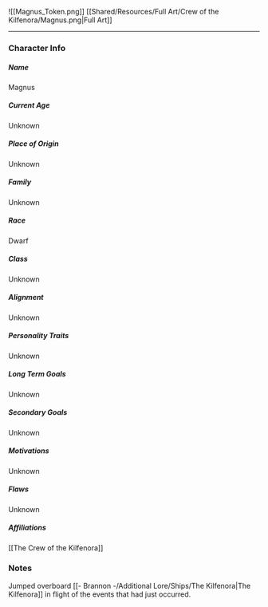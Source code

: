 ![[Magnus_Token.png]]
[[Shared/Resources/Full Art/Crew of the Kilfenora/Magnus.png|Full Art]]

---
### Character Info

##### Name 
Magnus 

##### Current Age
Unknown

##### Place of Origin
Unknown

##### Family
Unknown

##### Race
Dwarf

##### Class
Unknown

##### Alignment
Unknown

##### Personality Traits
Unknown

##### Long Term Goals
Unknown

##### Secondary Goals
Unknown

##### Motivations
Unknown

##### Flaws
Unknown

##### Affiliations
[[The Crew of the Kilfenora]]

### Notes
Jumped overboard [[- Brannon -/Additional Lore/Ships/The Kilfenora|The Kilfenora]] in flight of the events that had just occurred. 